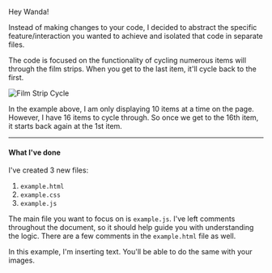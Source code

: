Hey Wanda!

Instead of making changes to your code, I decided to abstract the specific
feature/interaction you wanted to achieve and isolated that code in
separate files.

The code is focused on the functionality of cycling numerous items will through
the film strips. When you get to the last item, it'll cycle back to the first.

![Film Strip Cycle](https://s3.amazonaws.com/bitmakerhq/resources/front-end-development/film-strip-cycle.gif)

In the example above, I am only displaying 10 items at a time on the page. However,
I have 16 items to cycle through. So once we get to the 16th item, it starts back
again at the 1st item.

---
#### What I've done

I've created 3 new files:
1. `example.html`
2. `example.css`
3. `example.js`

The main file you want to focus on is `example.js`. I've left comments throughout
the document, so it should help guide you with understanding the logic. There are
a few comments in the `example.html` file as well.

In this example, I'm inserting text. You'll be able to do the same with your images.
